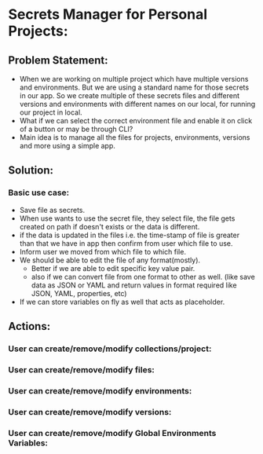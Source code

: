 # Secrets Manager for Personal Projects:

## Problem Statement:
- When we are working on multiple project which have multiple versions and environments. But we are using a standard name for those secrets in our app. So we create multiple of these secrets files and different versions and environments with different names on our local, for running our project in local.
- What if we can select the correct environment file and enable it on click of a button or may be through CLI?
- Main idea is to manage all the files for projects, environments, versions and more using a simple app.

## Solution:
### Basic use case:
- Save file as secrets.
- When use wants to use the secret file, they select file, the file gets created on path if doesn't exists or the data is different.
- if the data is updated in the files i.e. the time-stamp of file is greater than that we have in app then confirm from user which file to use.
- Inform user we moved from which file to which file.
- We should be able to edit the file of any format(mostly).
  - Better if we are able to edit specific key value pair.
  - also if we can convert file from one format to other as well. (like save data as JSON or YAML and return values in format required like JSON, YAML, properties, etc)
- If we can store variables on fly as well that acts as placeholder.

## Actions:
### User can create/remove/modify collections/project:
### User can create/remove/modify files:
### User can create/remove/modify environments:
### User can create/remove/modify versions:
### User can create/remove/modify Global Environments Variables:


